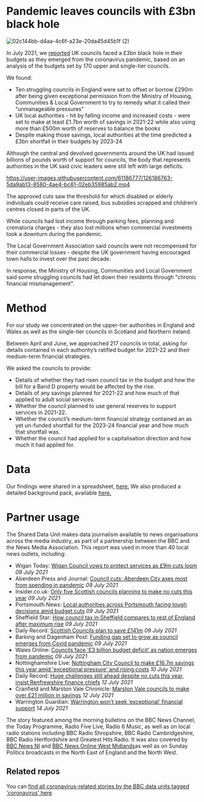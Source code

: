 # Pandemic leaves councils with £3bn black hole

![02c144bb-d4aa-4c6f-a23e-20da45d45b1f (2)](https://user-images.githubusercontent.com/61186777/125100168-b4702580-e0d0-11eb-9273-3de426e2920a.png)

In July 2021, we [reported](https://www.bbc.co.uk/news/uk-57720900) UK councils faced a £3bn black hole in their budgets as they emerged from the coronavirus pandemic, based on an analysis of the budgets set by 170 upper and single-tier councils.

We found:

- Ten struggling councils in England were set to offset or borrow £290m after being given exceptional permission from the Ministry of Housing, Communities & Local Government to try to remedy what it called their “unmanageable pressures”
- UK local authorities - hit by falling income and increased costs - were set to make at least £1.7bn worth of savings in 2021-22 while also using more than £500m worth of reserves to balance the books
- Despite making those savings, local authorities at the time predicted a £3bn shortfall in their budgets by 2023-24

Although the central and devolved governments around the UK had issued billions of pounds worth of support for councils, the body that represents authorities in the UK said civic leaders were still left with large deficits.

https://user-images.githubusercontent.com/61186777/126186763-5da9ab13-8580-4ae4-bc61-02eb35985ab2.mp4


The approved cuts saw the threshold for which disabled or elderly individuals could receive care raised, bus subsidies scrapped and children’s centres closed in parts of the UK.

While councils had lost income through parking fees, planning and crematoria charges - they also lost millions when commercial investments took a downturn during the pandemic.

The Local Government Association said councils were not recompensed for their commercial losses - despite the UK government having encouraged town halls to invest over the past decade.

In response, the Ministry of Housing, Communities and Local Government said some struggling councils had let down their residents through "chronic financial mismanagement".




# Method

For our study we concentrated on the upper-tier authorities in England and Wales as well as the single-tier councils in Scotland and Northern Ireland. 

Between April and June, we approached 217 councils in total, asking for details contained in each authority’s ratified budget for 2021-22 and their medium-term financial strategies.

We asked the councils to provide: 

- Details of whether they had risen council tax in the budget and how the bill for a Band D property would be affected by the rise.
- Details of any savings planned for 2021-22 and how much of that applied to adult social services.
- Whether the council planned to use general reserves to support services in 2021-22.
- Whether the council’s medium-term financial strategy contained an as yet un-funded shortfall for the 2023-24 financial year and how much that shortfall was.
- Whether the council had applied for a capitalisation direction and how much it had applied for.

# Data

Our findings were shared in a spreadsheet, [here.](https://docs.google.com/spreadsheets/d/1HgSo21e_8k7GwWLhfoXnTZNtM6f9pQIL8eE3XeOQMDg/edit?usp=sharing)
We also produced a detailed background pack, available [here.](https://docs.google.com/document/d/1Y8yT5uh47Ev3iX_eo_EDXHy9TK8ck2WxcX9xHr0zKVA/edit?usp=sharing)

# Partner usage

The Shared Data Unit makes data journalism available to news organisations across the media industry, as part of a partnership between the BBC and the News Media Association. This report was used in more than 40 local news outlets, including:

- Wigan Today: [Wigan Council vows to protect services as £9m cuts loom](https://www.wigantoday.net/news/politics/wigan-council-vows-to-protect-services-as-ps9m-cuts-loom-3301283) *09 July 2021*
- Aberdeen Press and Journal: [Council cuts: Aberdeen City axes most from spending in pandemic](https://www.pressandjournal.co.uk/fp/news/politics/scottish-politics/3296617/council-cuts-aberdeen-city-axes-most-from-spending-in-pandemic/) *09 July 2021*
- Insider.co.uk: [Only five Scottish councils planning to make no cuts this year](https://www.insider.co.uk/news/only-five-scottish-councils-planning-24496536) *09 July 2021*
- Portsmouth News: [Local authorities across Portsmouth facing tough decisions amid budget cuts](https://www.portsmouth.co.uk/news/politics/local-authorities-across-portsmouth-region-facing-tough-decisions-amid-budget-cuts-3301546) *09 July 2021*
- Sheffield Star: [How council tax in Sheffield compares to rest of England after maximum rise](https://www.thestar.co.uk/news/politics/how-council-tax-in-sheffield-compares-to-rest-of-england-after-maximum-rise-3301753) *09 July 2021*
- Daily Record: [Scottish Councils plan to save £141m](https://www.dailyrecord.co.uk/news/politics/scottish-councils-plan-save-141m-24487832) *09 July 2021*
- Barking and Dagenham Post: [Funding gap set to grow as council emerges from Covid pandemic](https://www.barkinganddagenhampost.co.uk/news/local-council/council-funding-gap-forecast-after-covid-pandemic-8133730) *09 July 2021*
- Wales Online: [Councils face ‘£3 billion budget deficit’ as nation emerges from pandemic](https://www.walesonline.co.uk/news/uk-news/councils-face-3-billion-budget-21007918) *09 July 2021*
- Nottinghamshire Live: [Nottingham City Council to make £16.7m savings this year amid 'exceptional pressure' and rising costs](https://www.nottinghampost.com/news/nottingham-news/nottingham-city-council-make-167m-5633491) *10 July 2021*
- Daily Record: [Huge challenges still ahead despite no cuts this year, insist Renfrewshire finance chiefs](https://www.dailyrecord.co.uk/in-your-area/renfrewshire/huge-challenges-still-ahead-despite-24515008) *12 July 2021*
- Cranfield and Marston Vale Chronicle: [Marston Vale councils to make over £21 million in savings](https://cranfieldandmarstonvale.co.uk/central-beds-council/marston-vale-councils-to-make-over-21-million-in-savings/) *12 July 2021*
- Warrington Guardian: [Warrington won’t seek ‘exceptional’ financial support](https://www.warringtonguardian.co.uk/news/19442548.warrington-wont-seek-exceptional-financial-support/) *14 July 2021*

The story featured among the morning bulletins on the BBC News Channel, the Today Programme, Radio Five Live, Radio 6 Music, as well as on local radio stations including BBC Radio Shropshire, BBC Radio Cambridgeshire, BBC Radio Hertfordshire and Greatest Hits Radio. It was also covered by [BBC News NI](https://www.bbc.co.uk/news/uk-northern-ireland-57763584) and [BBC News Online West Midlands](https://www.bbc.co.uk/news/uk-england-57734298)as well as on Sunday Politics broadcasts in the North East of England and the North West.  

## Related repos

You can [find all coronavirus-related stories by the BBC data units tagged 'coronavirus' here](https://github.com/search?q=topic%3Acoronavirus+org%3ABBC-Data-Unit&type=Repositories)



